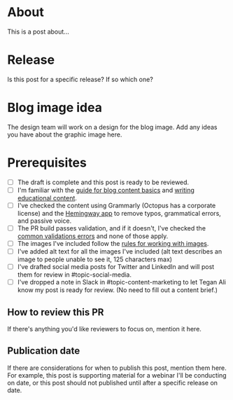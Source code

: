 # About

This is a post about...

# Release

Is this post for a specific release? If so which one?

# Blog image idea

The design team will work on a design for the blog image. Add any ideas you have about the graphic image here.

# Prerequisites

- [ ] The draft is complete and this post is ready to be reviewed.
- [ ] I'm familiar with the [guide for blog content basics](https://www.octopus.design/932c0f1a9/p/901d2a-blog-content) and [writing educational content](https://www.octopus.design/932c0f1a9/p/137b06-educational-content---how-we-write-about-what-we-do).
- [ ] I've checked the content using Grammarly (Octopus has a corporate license) and the [Hemingway app](https://hemingwayapp.com/) to remove typos, grammatical errors, and passive voice. 
- [ ] The PR build passes validation, and if it doesn't, I've checked the [common validations errors](https://www.octopus.design/932c0f1a9/p/901d2a-blog-content/t/817249) and none of those apply.
- [ ] The images I've included follow the [rules for working with images](https://www.octopus.design/932c0f1a9/p/5061d7-working-with-images).
- [ ] I've added alt text for all the images I've included (alt text describes an image to people unable to see it, 125 characters max)
- [ ] I've drafted social media posts for Twitter and LinkedIn and will post them for review in #topic-social-media.
- [ ] I've dropped a note in Slack in #topic-content-marketing to let Tegan Ali know my post is ready for review. (No need to fill out a content brief.)

## How to review this PR

If there's anything you'd like reviewers to focus on, mention it here.


## Publication date

If there are considerations for when to publish this post, mention them here. For example, this post is supporting material for a webinar I'll be conducting on date, or this post should not published until after a specific release on date.


